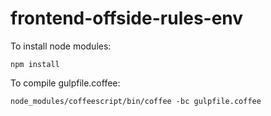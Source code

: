 # frontend-offside-rules-env

To install node modules:

```
npm install
```

To compile gulpfile.coffee:

```
node_modules/coffeescript/bin/coffee -bc gulpfile.coffee
```
